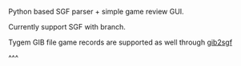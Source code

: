 Python based SGF parser + simple game review GUI.

Currently support SGF with branch.

Tygem GIB file game records are supported as well through [gib2sgf](https://github.com/wzhliang/gib2sgf)

^^^


